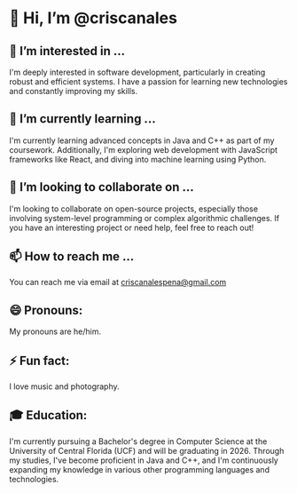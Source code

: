 # 👋 Hi, I’m @criscanales

## 👀 I’m interested in ...
I'm deeply interested in software development, particularly in creating robust and efficient systems. I have a passion for learning new technologies and constantly improving my skills.

## 🌱 I’m currently learning ...
I'm currently learning advanced concepts in Java and C++ as part of my coursework. Additionally, I'm exploring web development with JavaScript frameworks like React, and diving into machine learning using Python.

## 💞️ I’m looking to collaborate on ...
I'm looking to collaborate on open-source projects, especially those involving system-level programming or complex algorithmic challenges. If you have an interesting project or need help, feel free to reach out!

## 📫 How to reach me ...
You can reach me via email at criscanalespena@gmail.com

## 😄 Pronouns:
My pronouns are he/him.

## ⚡ Fun fact:
I love music and photography. 

## 🎓 Education:
I'm currently pursuing a Bachelor's degree in Computer Science at the University of Central Florida (UCF) and will be graduating in 2026. Through my studies, I've become proficient in Java and C++, and I'm continuously expanding my knowledge in various other programming languages and technologies.
